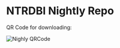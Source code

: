# NTRDBI Nightly Repo
QR Code for downloading:

![Nighly QRCode](http://qrcoder.ru/code/?https%3A%2F%2Fgithub.com%2Fadrifcastr%2FNTRDB-Plugin-Host%2Fraw%2FNTRDBI-Nightlies-Server%2Flatest.cia&4&0)
